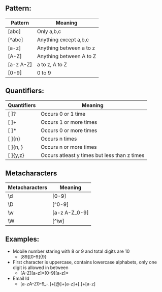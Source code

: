 ## Pattern:

|Pattern|Meaning|
|---|---|
|\[abc\]|Only a,b,c|
|\[^abc\]|Anything except a,b,c|
|\[a-z\]|Anything between a to z|
|\[A-Z\]| Anything between A to Z|
|\[a-z A-Z\]|a to z, A to Z|
|\[0-9\]|0 to 9|

## Quantifiers:

|Quantifiers|Meaning|
|---|---|
|\[ \]?| Occurs 0 or 1 time|
|\[ \]+|Occurs 1 or more times|
|\[ \]\*|Occurs 0 or more times|
|\[ \]{n}|Occurs n times|
|\[ \]{n, }|Occurs n or more times|
|\[ \]{y,z}|Occurs atleast y times but less than z times|

## Metacharacters

|Metacharacters|Meaning|
|---|---|
|\\d|\[0-9\]|
|\\D|\[^0-9\]|
|\\w|\[a-z A-Z_0-9\]|
|\\W|\[^\w\]|

## Examples:
- Mobile number staring with 8 or 9 and total digits are 10
	- \[89\]\[0-9\]{9}
- First character is uppercase, contains lowercase alphabets, only one digit is allowed in between
	- \[A-Z\]\[a-z\]\*\[0-9\]\[a-z\]\*
- Email Id
	- \[a-zA-Z0-9_\-\.\]+\[@\]+\[a-z\]+\[\.\]+\[a-z\]

